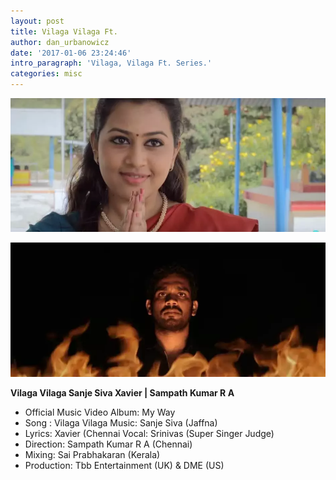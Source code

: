 ```yaml
---
layout: post
title: Vilaga Vilaga Ft.
author: dan_urbanowicz
date: '2017-01-06 23:24:46'
intro_paragraph: 'Vilaga, Vilaga Ft. Series.'
categories: misc
---
```

![](/assets/img/uploads/vilaga.webp)

![](/assets/img/uploads/volag.webp)



**Vilaga Vilaga Sanje Siva Xavier | Sampath Kumar R A**

* Official Music Video Album: My Way
* Song : Vilaga Vilaga Music: Sanje Siva (Jaffna)
* Lyrics: Xavier (Chennai Vocal: Srinivas (Super Singer Judge)
* Direction: Sampath Kumar R A (Chennai)
* Mixing: Sai Prabhakaran (Kerala)
* Production: Tbb Entertainment (UK) & DME (US)
